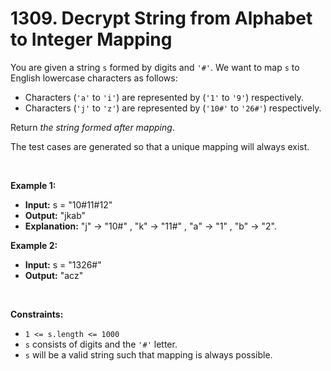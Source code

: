 # 1309. Decrypt String from Alphabet to Integer Mapping

You are given a string `s` formed by digits and `'#'`. We want to map `s` to English lowercase characters as follows:

*   Characters (`'a'` to `'i'`) are represented by (`'1'` to `'9'`) respectively.
*   Characters (`'j'` to `'z'`) are represented by (`'10#'` to `'26#'`) respectively.

Return _the string formed after mapping_.

The test cases are generated so that a unique mapping will always exist.

<br/>

**Example 1:**

- **Input:** s = "10#11#12"
- **Output:** "jkab"
- **Explanation:** "j" -> "10#" , "k" -> "11#" , "a" -> "1" , "b" -> "2".

**Example 2:**

- **Input:** s = "1326#"
- **Output:** "acz"

<br/>

**Constraints:**

*   `1 <= s.length <= 1000`
*   `s` consists of digits and the `'#'` letter.
*   `s` will be a valid string such that mapping is always possible.